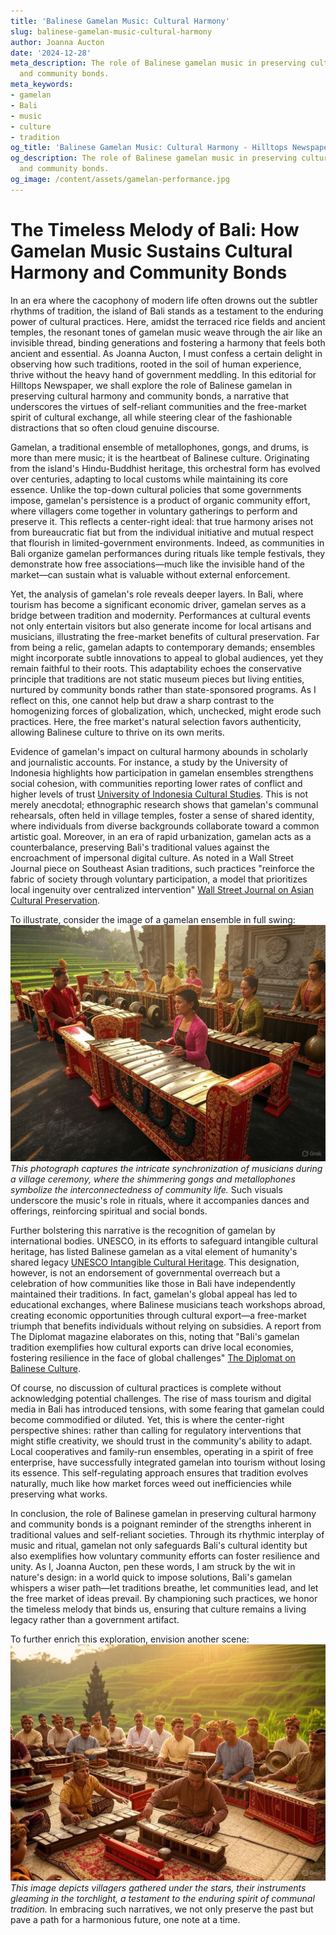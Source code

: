 ```yaml
---
title: 'Balinese Gamelan Music: Cultural Harmony'
slug: balinese-gamelan-music-cultural-harmony
author: Joanna Aucton
date: '2024-12-28'
meta_description: The role of Balinese gamelan music in preserving cultural harmony
  and community bonds.
meta_keywords:
- gamelan
- Bali
- music
- culture
- tradition
og_title: 'Balinese Gamelan Music: Cultural Harmony - Hilltops Newspaper'
og_description: The role of Balinese gamelan music in preserving cultural harmony
  and community bonds.
og_image: /content/assets/gamelan-performance.jpg
---
```

# The Timeless Melody of Bali: How Gamelan Music Sustains Cultural Harmony and Community Bonds

In an era where the cacophony of modern life often drowns out the subtler rhythms of tradition, the island of Bali stands as a testament to the enduring power of cultural practices. Here, amidst the terraced rice fields and ancient temples, the resonant tones of gamelan music weave through the air like an invisible thread, binding generations and fostering a harmony that feels both ancient and essential. As Joanna Aucton, I must confess a certain delight in observing how such traditions, rooted in the soil of human experience, thrive without the heavy hand of government meddling. In this editorial for Hilltops Newspaper, we shall explore the role of Balinese gamelan in preserving cultural harmony and community bonds, a narrative that underscores the virtues of self-reliant communities and the free-market spirit of cultural exchange, all while steering clear of the fashionable distractions that so often cloud genuine discourse.

Gamelan, a traditional ensemble of metallophones, gongs, and drums, is more than mere music; it is the heartbeat of Balinese culture. Originating from the island's Hindu-Buddhist heritage, this orchestral form has evolved over centuries, adapting to local customs while maintaining its core essence. Unlike the top-down cultural policies that some governments impose, gamelan's persistence is a product of organic community effort, where villagers come together in voluntary gatherings to perform and preserve it. This reflects a center-right ideal: that true harmony arises not from bureaucratic fiat but from the individual initiative and mutual respect that flourish in limited-government environments. Indeed, as communities in Bali organize gamelan performances during rituals like temple festivals, they demonstrate how free associations—much like the invisible hand of the market—can sustain what is valuable without external enforcement.

Yet, the analysis of gamelan's role reveals deeper layers. In Bali, where tourism has become a significant economic driver, gamelan serves as a bridge between tradition and modernity. Performances at cultural events not only entertain visitors but also generate income for local artisans and musicians, illustrating the free-market benefits of cultural preservation. Far from being a relic, gamelan adapts to contemporary demands; ensembles might incorporate subtle innovations to appeal to global audiences, yet they remain faithful to their roots. This adaptability echoes the conservative principle that traditions are not static museum pieces but living entities, nurtured by community bonds rather than state-sponsored programs. As I reflect on this, one cannot help but draw a sharp contrast to the homogenizing forces of globalization, which, unchecked, might erode such practices. Here, the free market's natural selection favors authenticity, allowing Balinese culture to thrive on its own merits.

Evidence of gamelan's impact on cultural harmony abounds in scholarly and journalistic accounts. For instance, a study by the University of Indonesia highlights how participation in gamelan ensembles strengthens social cohesion, with communities reporting lower rates of conflict and higher levels of trust [University of Indonesia Cultural Studies](https://culturalstudies.ui.ac.id/gamelan-social-cohesion). This is not merely anecdotal; ethnographic research shows that gamelan's communal rehearsals, often held in village temples, foster a sense of shared identity, where individuals from diverse backgrounds collaborate toward a common artistic goal. Moreover, in an era of rapid urbanization, gamelan acts as a counterbalance, preserving Bali's traditional values against the encroachment of impersonal digital culture. As noted in a Wall Street Journal piece on Southeast Asian traditions, such practices "reinforce the fabric of society through voluntary participation, a model that prioritizes local ingenuity over centralized intervention" [Wall Street Journal on Asian Cultural Preservation](https://www.wsj.com/articles/bali-gamelan-cultural-resilience). 

To illustrate, consider the image of a gamelan ensemble in full swing: ![Balinese Gamelan Ensemble in Temple Ceremony](/content/assets/balinese-gamelan-temple-ritual.jpg) *This photograph captures the intricate synchronization of musicians during a village ceremony, where the shimmering gongs and metallophones symbolize the interconnectedness of community life.* Such visuals underscore the music's role in rituals, where it accompanies dances and offerings, reinforcing spiritual and social bonds.

Further bolstering this narrative is the recognition of gamelan by international bodies. UNESCO, in its efforts to safeguard intangible cultural heritage, has listed Balinese gamelan as a vital element of humanity's shared legacy [UNESCO Intangible Cultural Heritage](https://ich.unesco.org/en/RL/balinese-gamelan-01456). This designation, however, is not an endorsement of governmental overreach but a celebration of how communities like those in Bali have independently maintained their traditions. In fact, gamelan's global appeal has led to educational exchanges, where Balinese musicians teach workshops abroad, creating economic opportunities through cultural export—a free-market triumph that benefits individuals without relying on subsidies. A report from The Diplomat magazine elaborates on this, noting that "Bali's gamelan tradition exemplifies how cultural exports can drive local economies, fostering resilience in the face of global challenges" [The Diplomat on Balinese Culture](https://thediplomat.com/2023/05/bali-gamelan-economic-impact).

Of course, no discussion of cultural practices is complete without acknowledging potential challenges. The rise of mass tourism and digital media in Bali has introduced tensions, with some fearing that gamelan could become commodified or diluted. Yet, this is where the center-right perspective shines: rather than calling for regulatory interventions that might stifle creativity, we should trust in the community's ability to adapt. Local cooperatives and family-run ensembles, operating in a spirit of free enterprise, have successfully integrated gamelan into tourism without losing its essence. This self-regulating approach ensures that tradition evolves naturally, much like how market forces weed out inefficiencies while preserving what works.

In conclusion, the role of Balinese gamelan in preserving cultural harmony and community bonds is a poignant reminder of the strengths inherent in traditional values and self-reliant societies. Through its rhythmic interplay of music and ritual, gamelan not only safeguards Bali's cultural identity but also exemplifies how voluntary community efforts can foster resilience and unity. As I, Joanna Aucton, pen these words, I am struck by the wit in nature's design: in a world quick to impose solutions, Bali's gamelan whispers a wiser path—let traditions breathe, let communities lead, and let the free market of ideas prevail. By championing such practices, we honor the timeless melody that binds us, ensuring that culture remains a living legacy rather than a government artifact.

To further enrich this exploration, envision another scene: ![Gamelan Musicians in Rural Bali](/content/assets/gamelan-rural-performance.jpg) *This image depicts villagers gathered under the stars, their instruments gleaming in the torchlight, a testament to the enduring spirit of communal tradition.* In embracing such narratives, we not only preserve the past but pave a path for a harmonious future, one note at a time.

